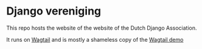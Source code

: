 Django vereniging
=================

This repo hosts the website of the website of the Dutch Django Association.

It runs on [Wagtail](http://wagtail.io) and is mostly a shameless copy of the
[Wagtail demo](https://github.com/torchbox/wagtaildemo/) 
